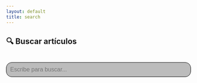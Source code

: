 ```yaml
---
layout: default
title: search
---
```


<h2>🔍 Buscar artículos</h2>

<input type="text" id="search-box" placeholder="Escribe para buscar..." style="width:100%; padding:10px; margin:20px 0; font-size:1rem; background-color:#bcbcbc; border:1px solid #000000; border-radius:15px;">

<ul id="search-results"></ul>

<script src="https://unpkg.com/lunr/lunr.js"></script>
<script>
  let idx = null;
  let posts = [];

  fetch("{{ '/search.json' | relative_url }}")
    .then(response => response.json())
    .then(data => {
      posts = data;
      idx = lunr(function () {
        this.ref("url");
        this.field("title", { boost: 10 }); // Prioriza coincidencias en título
        this.field("content");
        posts.forEach(doc => this.add(doc));
      });
    });

  document.addEventListener("DOMContentLoaded", function () {
    const input = document.getElementById("search-box");
    const resultList = document.getElementById("search-results");

    if (!input) return;

    input.addEventListener("input", function () {
      if (!idx) return;

      const query = this.value.trim();
      resultList.innerHTML = "";
      if (query.length < 2) return;

      const results = idx.search(query);
      results.forEach(result => {
        const post = posts.find(p => p.url === result.ref);
        const li = document.createElement("li");
        li.innerHTML = `<a href="${post.url}">${post.title}</a>`;
        resultList.appendChild(li);
      });
    });
  });
</script>
